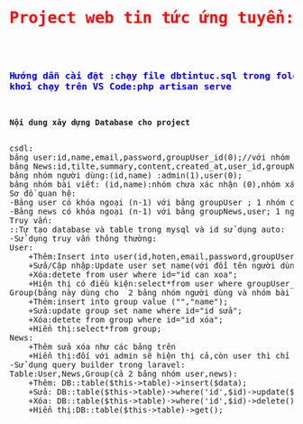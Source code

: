 <pre> 

<h1 style="color:red">Project web tin tức ứng tuyển:</h1>
<h3 style="color:blue">
Hướng dẫn cài đặt :chạy file dbtintuc.sql trong folder database trên mysql, 
khởi chạy trên VS Code:php artisan serve
</h3>
<p><strong>Nội dung xây dựng Database cho project</strong></p>
csdl:
bảng user:id,name,email,password,groupUser_id(0);//với nhóm người dùng mặc định là 0
bảng News:id,tilte,summary,content,created_at,user_id,groupNew_id(0);//với nhóm bài viết mặc định là 0
bảng nhóm người dùng:(id,name) :admin(1),user(0);
bảng nhóm bài viết: (id,name):nhóm chưa xác nhận (0),nhóm xác nhận (1);
Sơ đồ quan hệ:
-Bảng user có khóa ngoại (n-1) với bảng groupUser ; 1 nhóm có nhiều người dùng
-Bảng news có khóa ngoại (n-1) với bảng groupNews,user; 1 người có nhiều bài viết,1 nhóm có nhiều bài viết
Truy vấn:
::Tự tạo database và table trong mysql và id sử dụng auto:
-Sử dụng truy vấn thông thường:
User:
	+Thêm:Insert into user(id,hoten,email,password,groupUser_id) value ("","hoten","email","password","groupUser_id");
	+Sửa/Cập nhập:Update user set name(với đổi tên người dùng),password(đổi mật khẩu) where id="id sửa";
	+Xóa:detete from user where id="id can xoa";
	+Hiện thị có điều kiện:select*from user where groupUser_id="";(khi chạy trên web thì không có chức năng xóa,sửa đối với điều kiện là groupUser_id(1)chỉ được thực hiện trên server)
Group(bảng này dùng cho  2 bảng nhóm người dùng và nhóm bài viết):	
	+Thêm:insert into group value ("","name"); 
	+Sửa:update group set name where id="id sửa";
	+Xóa:detete from group where id="id xóa";
	+Hiển thị:select*from group;
News:
	+Thêm sửa xóa như các bảng trên
	+Hiển thị:đối với admin sẽ hiện thị cả,còn user thì chỉ hiện thị mỗi bài của mình
-Sử dụng query builder trong laravel:
Table:User,News,Group(cả 2 bảng nhóm user,news):
	+Thêm: DB::table($this->table)->insert($data);
	+Sửa: DB::table($this->table)->where('id',$id)->update($data);
	+Xóa: DB::table($this->table)->where('id',$id)->delete();
	+Hiển thị:DB::table($this->table)->get();
</pre>
